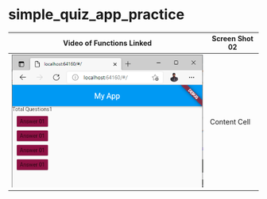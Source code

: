 # simple_quiz_app_practice

Video of Functions Linked | Screen Shot 02
------------- | -------------
![alt text](https://github.com/abdullahwale/new_summer_practice/blob/main/simple_quiz_app_practice/ScreenShots/01.PNG)  | Content Cell

